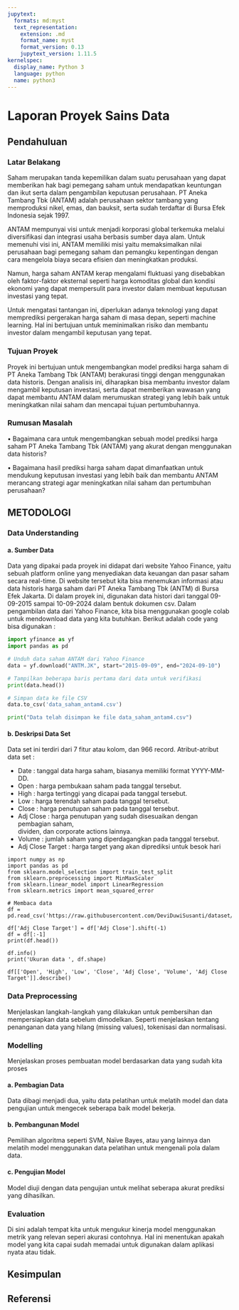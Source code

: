 ```yaml
---
jupytext:
  formats: md:myst
  text_representation:
    extension: .md
    format_name: myst
    format_version: 0.13
    jupytext_version: 1.11.5
kernelspec:
  display_name: Python 3
  language: python
  name: python3
---
```


# Laporan Proyek Sains Data
## Pendahuluan

### Latar Belakang
Saham merupakan tanda kepemilikan dalam suatu perusahaan yang dapat memberikan hak bagi pemegang saham untuk mendapatkan keuntungan dan ikut serta dalam pengambilan keputusan perusahaan. PT Aneka Tambang Tbk (ANTAM) adalah perusahaan sektor tambang yang memproduksi nikel, emas, dan bauksit, serta sudah terdaftar di Bursa Efek Indonesia sejak 1997. 

ANTAM mempunyai visi untuk menjadi korporasi global terkemuka melalui diversifikasi dan integrasi usaha berbasis sumber daya alam. Untuk memenuhi visi ini, ANTAM memiliki misi yaitu memaksimalkan nilai perusahaan bagi pemegang saham dan pemangku kepentingan dengan cara mengelola biaya secara efisien dan meningkatkan produksi.

Namun, harga saham ANTAM kerap mengalami fluktuasi yang disebabkan oleh faktor-faktor eksternal seperti harga komoditas global dan kondisi ekonomi yang dapat mempersulit para investor dalam membuat keputusan investasi yang tepat.

Untuk mengatasi tantangan ini, diperlukan adanya teknologi yang dapat memprediksi pergerakan harga saham di masa depan, seperti machine learning. Hal ini bertujuan untuk meminimalkan risiko dan membantu investor dalam mengambil keputusan yang tepat.

### Tujuan Proyek
Proyek ini bertujuan untuk mengembangkan model prediksi harga saham di PT Aneka Tambang Tbk (ANTAM)  berakurasi tinggi dengan menggunakan data historis. Dengan analisis ini, diharapkan bisa membantu investor dalam mengambil keputusan investasi, serta dapat memberikan wawasan yang dapat membantu ANTAM dalam merumuskan strategi yang lebih baik untuk meningkatkan nilai saham dan mencapai tujuan pertumbuhannya.

### Rumusan Masalah
•	Bagaimana cara untuk mengembangkan sebuah model prediksi harga saham PT Aneka Tambang Tbk (ANTAM) yang akurat dengan menggunakan data historis?

•	Bagaimana hasil prediksi harga saham dapat dimanfaatkan untuk mendukung keputusan investasi yang lebih baik dan membantu ANTAM  merancang strategi agar meningkatkan nilai saham dan pertumbuhan perusahaan?

## METODOLOGI
### Data Understanding
#### a.	Sumber Data
Data yang dipakai pada proyek ini didapat dari website Yahoo Finance, yaitu sebuah platform online yang menyediakan data keuangan dan pasar saham secara real-time. Di website tersebut kita bisa menemukan informasi atau data historis harga saham dari PT Aneka Tambang Tbk (ANTM) di Bursa Efek Jakarta. Di dalam proyek ini, digunakan data histori dari tanggal 09-09-2015 sampai 10-09-2024 dalam bentuk dokumen csv. Dalam pengambilan data dari Yahoo Finance, kita bisa menggunakan google colab untuk mendownload data yang kita butuhkan. Berikut adalah code yang bisa digunakan :

```python
import yfinance as yf
import pandas as pd

# Unduh data saham ANTAM dari Yahoo Finance
data = yf.download("ANTM.JK", start="2015-09-09", end="2024-09-10")

# Tampilkan beberapa baris pertama dari data untuk verifikasi
print(data.head())

# Simpan data ke file CSV
data.to_csv('data_saham_antam4.csv')

print("Data telah disimpan ke file data_saham_antam4.csv")
```
#### b.	Deskripsi Data Set
Data set ini terdiri dari 7 fitur atau kolom, dan 966 record.
Atribut-atribut data set :
-	Date		: tanggal data harga saham, biasanya memiliki format YYYY-MM-DD.
-	Open		: harga pembukaan saham pada tanggal tersebut.
-	High		: harga tertinggi yang dicapai pada tanggal tersebut.
-	Low		: harga terendah saham pada tanggal tersebut.
-	Close		: harga penutupan saham pada tanggal tersebut.
-	Adj Close	: harga penutupan yang sudah disesuaikan dengan pembagian saham,     
  		  dividen, dan corporate actions lainnya.
-	Volume	: jumlah saham yang diperdagangkan pada tanggal tersebut.
-	Adj Close Target : harga target yang akan diprediksi untuk besok hari

```{code-cell}
import numpy as np
import pandas as pd
from sklearn.model_selection import train_test_split
from sklearn.preprocessing import MinMaxScaler
from sklearn.linear_model import LinearRegression
from sklearn.metrics import mean_squared_error

# Membaca data
df = pd.read_csv('https://raw.githubusercontent.com/DeviDuwiSusanti/dataset/main/data_saham_antam4.csv')

df['Adj Close Target'] = df['Adj Close'].shift(-1)
df = df[:-1]
print(df.head())

df.info()
print('Ukuran data ', df.shape)
```

```{code-cell}
df[['Open', 'High', 'Low', 'Close', 'Adj Close', 'Volume', 'Adj Close Target']].describe()
```



### Data Preprocessing
Menjelaskan langkah-langkah yang dilakukan untuk pembersihan dan mempersiapkan data sebelum dimodelkan. Seperti menjelaskan tentang penanganan data yang hilang (missing values), tokenisasi dan normalisasi.

### Modelling
Menjelaskan proses pembuatan model berdasarkan data yang sudah kita proses
#### a.	Pembagian Data
Data dibagi menjadi dua, yaitu data pelatihan untuk melatih model dan data pengujian untuk mengecek seberapa baik model bekerja.

#### b.	Pembangunan Model
Pemilihan algoritma seperti SVM, Naïve Bayes, atau yang lainnya dan melatih model menggunakan data pelatihan untuk mengenali pola dalam data.

#### c.	Pengujian Model
Model diuji dengan data pengujian untuk melihat seberapa akurat prediksi yang dihasilkan.

### Evaluation
Di sini adalah tempat kita untuk mengukur kinerja model menggunakan metrik yang relevan seperi akurasi contohnya. Hal ini menentukan apakah model yang kita capai sudah memadai untuk digunakan dalam aplikasi nyata atau tidak.

## Kesimpulan

## Referensi